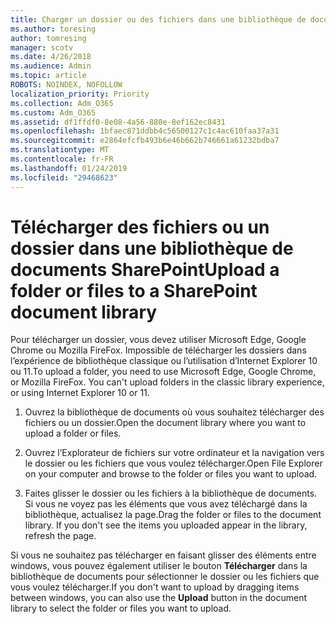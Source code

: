 ```yaml
---
title: Charger un dossier ou des fichiers dans une bibliothèque de documents
ms.author: toresing
author: tomresing
manager: scotv
ms.date: 4/26/2018
ms.audience: Admin
ms.topic: article
ROBOTS: NOINDEX, NOFOLLOW
localization_priority: Priority
ms.collection: Adm_O365
ms.custom: Adm_O365
ms.assetid: df1ffdf0-8e08-4a56-880e-8ef162ec8431
ms.openlocfilehash: 1bfaec871ddbb4c56500127c1c4ac610faa37a31
ms.sourcegitcommit: e2864efcfb493b6e46b662b746661a61232bdba7
ms.translationtype: MT
ms.contentlocale: fr-FR
ms.lasthandoff: 01/24/2019
ms.locfileid: "29468623"
---
```

# <a name="upload-a-folder-or-files-to-a-sharepoint-document-library"></a><span data-ttu-id="08bba-102">Télécharger des fichiers ou un dossier dans une bibliothèque de documents SharePoint</span><span class="sxs-lookup"><span data-stu-id="08bba-102">Upload a folder or files to a SharePoint document library</span></span>

<span data-ttu-id="08bba-p101">Pour télécharger un dossier, vous devez utiliser Microsoft Edge, Google Chrome ou Mozilla FireFox. Impossible de télécharger les dossiers dans l’expérience de bibliothèque classique ou l’utilisation d’Internet Explorer 10 ou 11.</span><span class="sxs-lookup"><span data-stu-id="08bba-p101">To upload a folder, you need to use Microsoft Edge, Google Chrome, or Mozilla FireFox. You can't upload folders in the classic library experience, or using Internet Explorer 10 or 11.</span></span>
  
1. <span data-ttu-id="08bba-105">Ouvrez la bibliothèque de documents où vous souhaitez télécharger des fichiers ou un dossier.</span><span class="sxs-lookup"><span data-stu-id="08bba-105">Open the document library where you want to upload a folder or files.</span></span>
    
2. <span data-ttu-id="08bba-106">Ouvrez l’Explorateur de fichiers sur votre ordinateur et la navigation vers le dossier ou les fichiers que vous voulez télécharger.</span><span class="sxs-lookup"><span data-stu-id="08bba-106">Open File Explorer on your computer and browse to the folder or files you want to upload.</span></span>
    
3. <span data-ttu-id="08bba-p102">Faites glisser le dossier ou les fichiers à la bibliothèque de documents. Si vous ne voyez pas les éléments que vous avez téléchargé dans la bibliothèque, actualisez la page.</span><span class="sxs-lookup"><span data-stu-id="08bba-p102">Drag the folder or files to the document library. If you don't see the items you uploaded appear in the library, refresh the page.</span></span> 
    
<span data-ttu-id="08bba-109">Si vous ne souhaitez pas télécharger en faisant glisser des éléments entre windows, vous pouvez également utiliser le bouton **Télécharger** dans la bibliothèque de documents pour sélectionner le dossier ou les fichiers que vous voulez télécharger.</span><span class="sxs-lookup"><span data-stu-id="08bba-109">If you don't want to upload by dragging items between windows, you can also use the **Upload** button in the document library to select the folder or files you want to upload.</span></span> 
  

